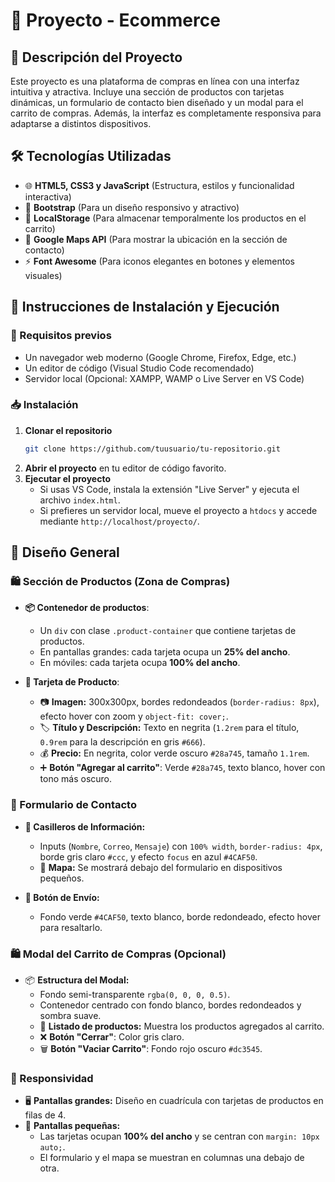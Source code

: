 # 🛒 Proyecto - Ecommerce

## 📌 Descripción del Proyecto
Este proyecto es una plataforma de compras en línea con una interfaz intuitiva y atractiva. Incluye una sección de productos con tarjetas dinámicas, un formulario de contacto bien diseñado y un modal para el carrito de compras. Además, la interfaz es completamente responsiva para adaptarse a distintos dispositivos.

## 🛠️ Tecnologías Utilizadas
- 🌐 **HTML5, CSS3 y JavaScript** (Estructura, estilos y funcionalidad interactiva)
- 🎨 **Bootstrap** (Para un diseño responsivo y atractivo)
- 💾 **LocalStorage** (Para almacenar temporalmente los productos en el carrito)
- 📍 **Google Maps API** (Para mostrar la ubicación en la sección de contacto)
- ⚡ **Font Awesome** (Para iconos elegantes en botones y elementos visuales)

## 🚀 Instrucciones de Instalación y Ejecución
### 🔹 Requisitos previos
- Un navegador web moderno (Google Chrome, Firefox, Edge, etc.)
- Un editor de código (Visual Studio Code recomendado)
- Servidor local (Opcional: XAMPP, WAMP o Live Server en VS Code)

### 📥 Instalación
1. **Clonar el repositorio**
   ```sh
   git clone https://github.com/tuusuario/tu-repositorio.git
   ```
2. **Abrir el proyecto** en tu editor de código favorito.
3. **Ejecutar el proyecto**
   - Si usas VS Code, instala la extensión "Live Server" y ejecuta el archivo `index.html`.
   - Si prefieres un servidor local, mueve el proyecto a `htdocs` y accede mediante `http://localhost/proyecto/`.

## 🎨 Diseño General

### 🛍️ Sección de Productos (Zona de Compras)
- **📦 Contenedor de productos**: 
  - Un `div` con clase `.product-container` que contiene tarjetas de productos.
  - En pantallas grandes: cada tarjeta ocupa un **25% del ancho**.
  - En móviles: cada tarjeta ocupa **100% del ancho**.

- **🛒 Tarjeta de Producto**:
  - 📷 **Imagen:** 300x300px, bordes redondeados (`border-radius: 8px`), efecto hover con zoom y `object-fit: cover;`.
  - 🏷️ **Título y Descripción:** Texto en negrita (`1.2rem` para el título, `0.9rem` para la descripción en gris `#666`).
  - 💰 **Precio:** En negrita, color verde oscuro `#28a745`, tamaño `1.1rem`.
  - ➕ **Botón "Agregar al carrito"**: Verde `#28a745`, texto blanco, hover con tono más oscuro.

### 📩 Formulario de Contacto
- **📝 Casilleros de Información:**
  - Inputs (`Nombre`, `Correo`, `Mensaje`) con `100% width`, `border-radius: 4px`, borde gris claro `#ccc`, y efecto `focus` en azul `#4CAF50`.
  - 📍 **Mapa:** Se mostrará debajo del formulario en dispositivos pequeños.

- **📨 Botón de Envío:**
  - Fondo verde `#4CAF50`, texto blanco, borde redondeado, efecto hover para resaltarlo.

### 🛍️ Modal del Carrito de Compras (Opcional)
- 📦 **Estructura del Modal:**
  - Fondo semi-transparente `rgba(0, 0, 0, 0.5)`.
  - Contenedor centrado con fondo blanco, bordes redondeados y sombra suave.
  - 📜 **Listado de productos:** Muestra los productos agregados al carrito.
  - ❌ **Botón "Cerrar"**: Color gris claro.
  - 🗑️ **Botón "Vaciar Carrito"**: Fondo rojo oscuro `#dc3545`.

### 📱 Responsividad
- 🖥️ **Pantallas grandes:** Diseño en cuadrícula con tarjetas de productos en filas de 4.
- 📱 **Pantallas pequeñas:**
  - Las tarjetas ocupan **100% del ancho** y se centran con `margin: 10px auto;`.
  - El formulario y el mapa se muestran en columnas una debajo de otra.



